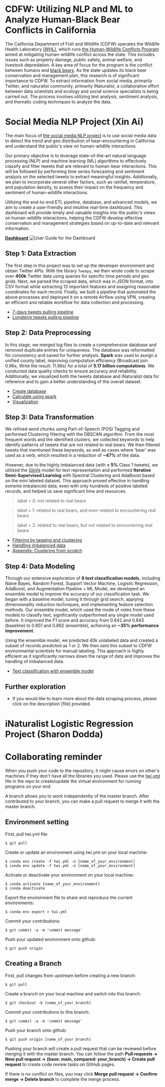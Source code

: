 # CDFW: Utilizing NLP and ML to Analyze Human-Black Bear Conflicts in California

The California Department of Fish and Wildlife (CDFW) operates the Wildlife Health Laboratory [(WHL)](https://wildlife.ca.gov/Conservation/Laboratories/Wildlife-Health), which runs [the Human-Wildlife Conflicts Program](https://wildlife.ca.gov/Conservation/Laboratories/Wildlife-Health/HWC-Program#551962502-black-bear) aimed at mitigating human-wildlife conflict across the state. This includes issues such as property damage, public safety, animal welfare, and livestock depredation. A key area of focus for the program is the conflict between humans and [black bears](https://wildlife.ca.gov/Conservation/Mammals/Black-Bear#572681130-potential-conflict-and-depredation). As the state updates its black bear conservation and management plan, this research is of significant importance to CDFW.
To extract information from social media, primarily Twitter, and naturalist community, primarily iNaturalist, a collaborative effort between data scientists and ecology and social science specialists is being carried out. The process involves utilizing text analysis, sentiment analysis, and thematic coding techniques to analyze the data.


# Social Media NLP Project (Xin Ai)
The main focus of [the social media NLP project](https://github.com/persecond17/Black_Bear_CDFW2023/tree/main/Social_Media_NLP) is to use social media data to detect the trend and geo distribution of bear-encountering in California and understand the public's view on human-wildlife interactions. 

Our primary objective is to leverage state-of-the-art natural language processing (NLP) and machine learning (ML) algorithms to effectively classify and filter tweets that are relevant to human-bear interactions. This will be followed by performing time series forecasting and sentiment analysis on the selected tweets to extract meaningful insights. Additionally, we plan to incorporate several other factors, such as rainfall, temperature, and population density, to assess their impact on the frequency and sentiment of human-wildlife interactions. 

Utilizing the end-to-end ETL pipeline, database, and advanced models, we aim to create a user-friendly and intuitive real-time dashboard. This dashboard will provide timely and valuable insights into the public's views on human-wildlife interactions, helping the CDFW develop effective conservation and management strategies based on up-to-date and relevant information.

**[Dashboard](https://persecond17-black-social-media-nlpdashboardblackbear-app-ctv67u.streamlit.app/)**
![User Guide for the Dashboard](Social_Media_NLP/dashboard/dashboard_pic.png)


## Step 1: Data Extraction

The first step in this project was to set up the developer environment and obtain Twitter APIs. With the library `Tweepy`, we then wrote code to scrape over **450k** Twitter data using queries for specific time periods and geo grids. Next, we parsed the scraped data, which was in JSON format, into CSV format while extracting 13 important features and assigning reasonable coordinates for each record. Finally, we built a pipeline that automated the above processes and deployed it on a remote Airflow using VPN, creating an efficient and reliable workflow for data collection and processing.

- [7-days tweets pulling pipeline](https://github.com/persecond17/Black_Bear_CDFW2023/blob/main/Social_Media_NLP/Step_1_Data_Extraction/pull_tweets_recent.py)
- [Longterm tweets pulling pipeline](https://github.com/persecond17/Black_Bear_CDFW2023/blob/main/Social_Media_NLP/Step_1_Data_Extraction/pull_tweets_longterm.py)

## Step 2: Data Preprocessing

In this stage, we merged log files to create a comprehensive database and removed duplicate entries for uniqueness. The database was reformatted for consistency and saved for further analysis. **Spark** was used to assign a unified county label, improving computation efficiency (Broadcast join: 0.96s, Write the result: 11.86s) for a total of **5.17 billion computations**. We conducted data quality checks to ensure accuracy and reliability. Additionally, we visualized both the tweets database and iNaturalist data for reference and to gain a better understanding of the overall dataset.

- [Create database](https://github.com/persecond17/Black_Bear_CDFW2023/blob/main/Social_Media_NLP/Step_2_Data_Preprocessing/1_create_database.ipynb)
- [Calculate using spark](https://github.com/persecond17/Black_Bear_CDFW2023/blob/main/Social_Media_NLP/Step_2_Data_Preprocessing/2_calculate_using_spark.ipynb)
- [Visualization](https://github.com/persecond17/Black_Bear_CDFW2023/blob/main/Social_Media_NLP/Step_2_Data_Preprocessing/3_visualizations.ipynb)

## Step 3: Data Transformation

We refined word chunks using Part-of-Speech (POS) Tagging and performed Clustering filtering with the DBSCAN algorithm. From the most frequent words and the identified clusters, we collected keywords to help identify patterns of tweets that are not related to real bears. We then filtered tweets that mentioned these keywords, as well as cases where 'bear' was used as a verb, which resulted in a reduction of **~47%** of the data. 

However, due to the highly imbalanced data (with **< 5%** Class 1 tweets), we utilized the [GloVe](https://nlp.stanford.edu/projects/glove/) model for text representation and performed **Iterative Semi-Supervised Learning** with Spectral Clustering and AdaBoost based on the mini labeled dataset. This approach proved effective in handling extreme imbalanced data, even with only hundreds of positive labeled records, and helped us save significant time and resources.

>label = 0: not related to real bears

>label = 1: related to real bears, and even related to encountering real bears

>label = 2: related to real bears, but not related to encountering real bears

- [Filtering by tagging and clustering](https://github.com/persecond17/Black_Bear_CDFW2023/blob/main/Social_Media_NLP/Step_3_Data_Transformation/1_filtering_by_tagging_and_clustering.ipynb)
- [Handling imbalanced data](https://github.com/persecond17/Black_Bear_CDFW2023/blob/main/Social_Media_NLP/Step_3_Data_Transformation/2_handling_imbalanced_data.ipynb)
- [Appendix: Clustering from scratch](https://github.com/persecond17/Black_Bear_CDFW2023/blob/main/Social_Media_NLP/Step_3_Data_Transformation/Clustering_from_Scratch.ipynb)

## Step 4: Data Modeling

Through our extensive exploration of **6 text classification models**, including Naive Bayes, Random Forest, Support Vector Machine, Logistic Regression, AdaBoost, and Augmentation Pipeline + ML Model, we developed an ensemble model to improve the accuracy of our classification task. We began with a baseline model, tuning it through grid search, applying dimensionality reduction techniques, and implementing feature selection methods. Our ensemble model, which used the mode of votes from these models to classify text, significantly outperformed any single model used before. It improved the F1 score and accuracy from 0.642 and 0.643 (baseline) to 0.851 and 0.862 (ensemble), achieving an **~35% performance improvement**.

Using the ensemble model, we predicted 40k unlabeled data and created a subset of records predicted as 1 or 2. We then sent this subset to CDFW environmental scientists for manual labeling. This approach is highly efficient as it significantly narrows down the range of data and improves the handling of imbalanced data. 

- [Text classification with ensemble model](https://github.com/persecond17/Black_Bear_CDFW2023/blob/main/Social_Media_NLP/Step_4_Data_Modeling/text_classification_with_ensemble_model.ipynb)

## Further exploration

- If you would like to learn more about the data scraping process, please click on the description [file] provided.



# iNaturalist Logistic Regression Project (Sharon Dodda)


# Collaborating reminder

When you push your code to the repository, it might cause errors on other's machines if they don't have all the libraries you used. Please use the [twi.yml](https://github.com/persecond17/CDFW2023/blob/main/twi.yml) file in the repo to create/update the virtual environment for running programs on your end.

A branch allows you to work independently of the master branch. After contributed to your branch, you can make a pull request to merge it with the master branch.

## Environment setting

First, pull twi.yml file:

`$ git pull`

Create or update an environment using twi.yml on your local machine:

`$ conda env create -f twi.yml -n [name_of_your_environment]`<br>
`$ conda env update -f twi.yml -n [name_of_your_environment]`

Activate or deactivate your environment on your local machine:

`$ conda activate [name_of_your_environment]`<br>
`$ conda deactivate`

Export the environment file to share and reproduce the current environments:

`$ conda env export > twi.yml`

Commit your contributions:

`$ git commit -a -m 'commit message'`

Push your updated environment onto github:

`$ git push origin`

## Creating a Branch

First, pull changes from upstream before creating a new branch:

`$ git pull`

Create a branch on your local machine and switch into this branch:

`$ git checkout -b [name_of_your_branch]`

Commit your contributions to this branch:

`$ git commit -a -m 'commit message'`

Push your branch onto github:

`$ git push origin [name_of_your_branch]`

Pushing your branch will create a pull request that can be reviewed before merging it with the master branch. You can follow the path **Pull requests -> New pull request -> (base: main, compared: your_branch) -> Create pull request** to create code review tasks on GitHub pages. 

If there is no conflict on files, you may click **Merge pull request -> Confirm merge -> Delete branch** to complete the merge process.